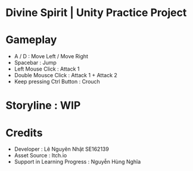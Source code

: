 # Divine Spirit | Unity Practice Project
# Gameplay  
   - A / D : Move Left / Move Right
   - Spacebar : Jump
   - Left Mouse Click : Attack 1
   - Double Mousce Click : Attack 1 + Attack 2
   - Keep pressing Ctrl Button : Crouch
# Storyline : WIP
# Credits
   - Developer : Lê Nguyên Nhật SE162139
   - Asset Source : Itch.io
   - Support in Learning Progress : Nguyễn Hùng Nghĩa
